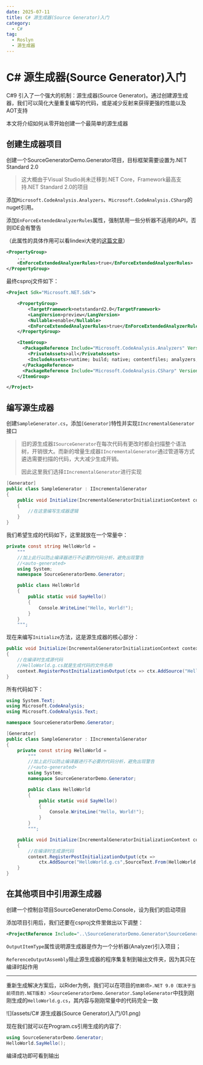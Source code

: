 ```yaml
---
date: 2025-07-11
title: C# 源生成器(Source Generator)入门
category:
  - C#
tag:
  - Roslyn
  - 源生成器
---
```


# C# 源生成器(Source Generator)入门

C#9 引入了一个强大的机制：源生成器(Source Generator)。通过创建源生成器，我们可以简化大量重复编写的代码，或是减少反射来获得更强的性能以及AOT支持

本文将介绍如何从零开始创建一个最简单的源生成器



## 创建生成器项目

创建一个SourceGeneratorDemo.Generator项目，目标框架需要设置为.NET Standard 2.0

> 这大概由于Visual Studio尚未迁移到.NET Core，Framework最高支持.NET Standard 2.0的项目

添加`Microsoft.CodeAnalysis.Analyzers`、`Microsoft.CodeAnalysis.CSharp`的nuget引用。

添加`EnForceExtendedAnalyzerRules`属性，强制禁用一些分析器不适用的API，否则IDE会有警告

（此属性的具体作用可以看lindexi大佬的[这篇文章](https://blog.lindexi.com/post/Roslyn-分析器-EnforceExtendedAnalyzerRules-属性的作用.html)）

```xml
<PropertyGroup>
	...
    <EnForceExtendedAnalyzerRules>true</EnForceExtendedAnalyzerRules>
</PropertyGroup>
```

最终csproj文件如下：

```xml
<Project Sdk="Microsoft.NET.Sdk">

    <PropertyGroup>
        <TargetFramework>netstandard2.0</TargetFramework>
        <LangVersion>preview</LangVersion>
        <Nullable>enable</Nullable>
        <EnForceExtendedAnalyzerRules>true</EnForceExtendedAnalyzerRules>
    </PropertyGroup>

    <ItemGroup>
      <PackageReference Include="Microsoft.CodeAnalysis.Analyzers" Version="4.14.0">
        <PrivateAssets>all</PrivateAssets>
        <IncludeAssets>runtime; build; native; contentfiles; analyzers; buildtransitive</IncludeAssets>
      </PackageReference>
      <PackageReference Include="Microsoft.CodeAnalysis.CSharp" Version="4.14.0" />
    </ItemGroup>

</Project>
```



## 编写源生成器

创建`SampleGenerator.cs`，添加`[Generator]`特性并实现`IIncrementalGenerator`接口

>旧的源生成器`ISourceGenerator`在每次代码有更改时都会扫描整个语法树，开销很大。而新的增量生成器`IIncrementalGenerator`通过管道等方式遴选需要扫描的代码，大大减少生成开销。
>
>因此这里我们选择`IIncrementalGenerator`进行实现

```csharp
[Generator]
public class SampleGenerator : IIncrementalGenerator
{
	public void Initialize(IncrementalGeneratorInitializationContext context)
    {
        //在这里编写生成器逻辑
    }
}
```

我们希望生成的代码如下，这里就放在一个常量中：

```csharp
private const string HelloWorld =
    """
    //加上此行以防止编译器进行不必要的代码分析，避免出现警告
    //<auto-generated>
    using System;
    namespace SourceGeneratorDemo.Generator;

    public class HelloWorld
    {
        public static void SayHello()
        {
            Console.WriteLine("Hello, World!");
        }
    }
    """;
```

现在来编写`Initialize`方法，这是源生成器的核心部分：

```csharp
public void Initialize(IncrementalGeneratorInitializationContext context)
{
    //在编译时生成源代码
    //HelloWorld.g.cs就是生成代码的文件名称
    context.RegisterPostInitializationOutput(ctx => ctx.AddSource("HelloWorld.g.cs",SourceText.From(HelloWorld, Encoding.UTF8)));
}
```

所有代码如下：

```csharp
using System.Text;
using Microsoft.CodeAnalysis;
using Microsoft.CodeAnalysis.Text;

namespace SourceGeneratorDemo.Generator;

[Generator]
public class SampleGenerator : IIncrementalGenerator
{
    private const string HelloWorld =
        """
        //加上此行以防止编译器进行不必要的代码分析，避免出现警告
        //<auto-generated>
        using System;
        namespace SourceGeneratorDemo.Generator;

        public class HelloWorld
        {
            public static void SayHello()
            {
                Console.WriteLine("Hello, World!");
            }
        }
        """;

    public void Initialize(IncrementalGeneratorInitializationContext context)
    {
        //在编译时生成源代码
        context.RegisterPostInitializationOutput(ctx => 
            ctx.AddSource("HelloWorld.g.cs",SourceText.From(HelloWorld, Encoding.UTF8)));
    }
}
```



## 在其他项目中引用源生成器

创建一个控制台项目SourceGeneratorDemo.Console，设为我们的启动项目

添加项目引用后，我们还要在csproj文件里做出以下调整：

```xml
<ProjectReference Include="..\SourceGeneratorDemo.Generator\SourceGeneratorDemo.Generator.csproj" OutputItemType="Analyzer" ReferenceOutputAssembly="false"/>
```

`OutputItemType`属性说明源生成器是作为一个分析器(Analyzer)引入项目；

`ReferenceOutputAssembly`阻止源生成器的程序集复制到输出文件夹，因为其只在编译时起作用

***

重新生成解决方案后，以Rider为例，我们可以在项目的`依赖项>.NET 9.0（取决于当前项目的.NET版本）>SourceGeneratorDemo.Generator.SampleGenerator`中找到刚刚生成的`HelloWorld.g.cs`，其内容与刚刚常量中的代码完全一致

![](assets/C# 源生成器(Source Generator)入门/01.png)

现在我们就可以在Program.cs引用生成的内容了:

```csharp
using SourceGeneratorDemo.Generator;
HelloWorld.SayHello();
```

编译成功即可看到输出
